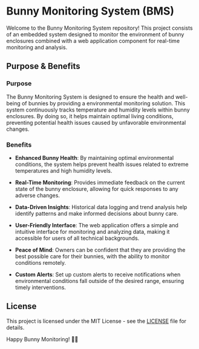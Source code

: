 # Bunny Monitoring System (BMS)

Welcome to the Bunny Monitoring System repository! This project consists of an embedded system designed to monitor the environment of bunny enclosures combined with a web application component for real-time monitoring and analysis. 

## Purpose & Benefits

### Purpose
The Bunny Monitoring System is designed to ensure the health and well-being of bunnies by providing a environmental monitoring solution. This system continuously tracks temperature and humidity levels within bunny enclosures. By doing so, it helps maintain optimal living conditions, preventing potential health issues caused by unfavorable environmental changes.

### Benefits

- **Enhanced Bunny Health**: By maintaining optimal environmental conditions, the system helps prevent health issues related to extreme temperatures and high humidity levels.

- **Real-Time Monitoring**: Provides immediate feedback on the current state of the bunny enclosure, allowing for quick responses to any adverse changes.

- **Data-Driven Insights**: Historical data logging and trend analysis help identify patterns and make informed decisions about bunny care.

- **User-Friendly Interface**: The web application offers a simple and intuitive interface for monitoring and analyzing data, making it accessible for users of all technical backgrounds.

- **Peace of Mind**: Owners can be confident that they are providing the best possible care for their bunnies, with the ability to monitor conditions remotely.

- **Custom Alerts**: Set up custom alerts to receive notifications when environmental conditions fall outside of the desired range, ensuring timely interventions.


## License
This project is licensed under the MIT License - see the [LICENSE](https://github.com/bimnett/bunny-monitoring-system/blob/main/LICENSE) file for details.

Happy Bunny Monitoring! 🐰📡